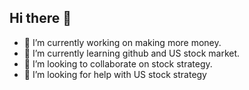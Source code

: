 ## Hi there 👋
- 🔭 I’m currently working on making more money.
- 🌱 I’m currently learning github and US stock market.
- 👯 I’m looking to collaborate on stock strategy.
- 🤔 I’m looking for help with US stock strategy
